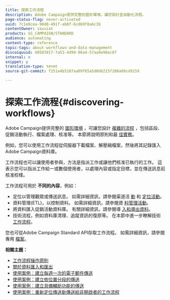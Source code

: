 ```yaml
---
title: 探索工作流程
description: Adobe Campaign提供完整的圖形環境，讓您設計並自動化流程。
page-status-flag: never-activated
uuid: 7c1e8cea-90d0-491f-ab8f-6cd69f8a6c3b
contentOwner: sauviat
products: SG_CAMPAIGN/STANDARD
audience: automating
content-type: reference
topic-tags: about-workflows-and-data-management
discoiquuid: 40503917-7a53-4d99-96a4-57aa9e98ec87
internal: n
snippet: y
translation-type: tm+mt
source-git-commit: f251e4b5187aa09f65a5d8d6215f208a09cd9159

---
```



# 探索工作流程{#discovering-workflows}

Adobe Campaign提供完整的 [圖形環境](../../automating/using/workflow-interface.md) ，可讓您設計 [複雜的流程](../../automating/using/workflow-operating-principles.md) ，包括區段、促銷活動執行、檔案處理、核准等。 本節將說明原則和最 [佳實務](../../automating/using/building-a-workflow.md)。

例如，您可以使用工作流程從伺服器下載檔案、解壓縮檔案，然後將其記錄匯入Adobe Campaign資料庫。

工作流程也可以讓使用者參與，方法是指派工作或讓他們核准已執行的工作。 這表示您可以指派工作給一或數個使用者，以處理內容或指定目標，並在傳送訊息前核准校樣。

工作流程可用於 **不同的內容**，例如：

* 定位以管理觀眾或傳送訊息。 如需詳細資訊，請參閱渠道活 [動](../../automating/using/about-channel-activities.md) 和 [定位活動](../../automating/using/about-targeting-activities.md)。
* 資料管理(ETL)，以控制資料。 如需詳細資訊，請參閱資 [料管理活動](../../automating/using/about-data-management-activities.md)。
* 將資料匯入促銷活動資料庫。 有關詳細資訊，請參閱導 [入和導出資料](../../automating/using/about-data-import-and-export.md)。
* 技術流程，例如資料庫清理、追蹤資訊的復原等。 在本節中進一步瞭解技術 [工作流程](../../administration/using/technical-workflows.md)。

您也可從Adobe Campaign Standard API存取工作流程。 如需詳細資訊，請參閱專用 [檔案](../../api/using/controlling-a-workflow.md)。

**相關主題：**

* [工作流程操作原則](../../automating/using/workflow-operating-principles.md)
* [關於資料匯入和匯出](../../automating/using/about-data-import-and-export.md)
* [使用案例：建立每週一次的電子郵件傳送](../../automating/using/workflow-weekly-offer.md)
* [使用案例：建立依位置分段的傳送](../../automating/using/workflow-segmentation-location.md)
* [使用案例：建立具備輔助功能的傳送](../../automating/using/workflow-created-query-with-complement.md)
* [使用案例：重新定位傳送新傳送給非開啟者的工作流程](../../automating/using/workflow-cross-channel-retargeting.md)
